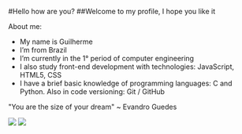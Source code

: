 #Hello how are you?
##Welcome to my profile, I hope you like it

About me:
- My name is Guilherme
- I’m from Brazil
- I’m currently in the 1° period of computer engineering
- I also study front-end development with technologies: JavaScript, HTML5, CSS
- I have a brief basic knowledge of programming languages: C and Python.
Also in code versioning: Git / GitHub


"You are the size of your dream" ~ Evandro Guedes


<p align="left">
    <a href="https://www.linkedin.com/in/gcolares95/" alt="Linkedin">
    <img src="https://img.shields.io/badge/-Instagram-DF0174?style=for-the-badge&logo=instagram&logoColor=white&link=https://www.linkedin.com/in/gcolares95/"></a>
    <a href="https://www.instagram.com/gcolares95/">
    <img src="https://img.shields.io/badge/-Instagram-DF0174?style=for-the-badge&logo=instagram&logoColor=white&link=https://www.linkedin.com/in/gcolares95/"></a>
</p>

